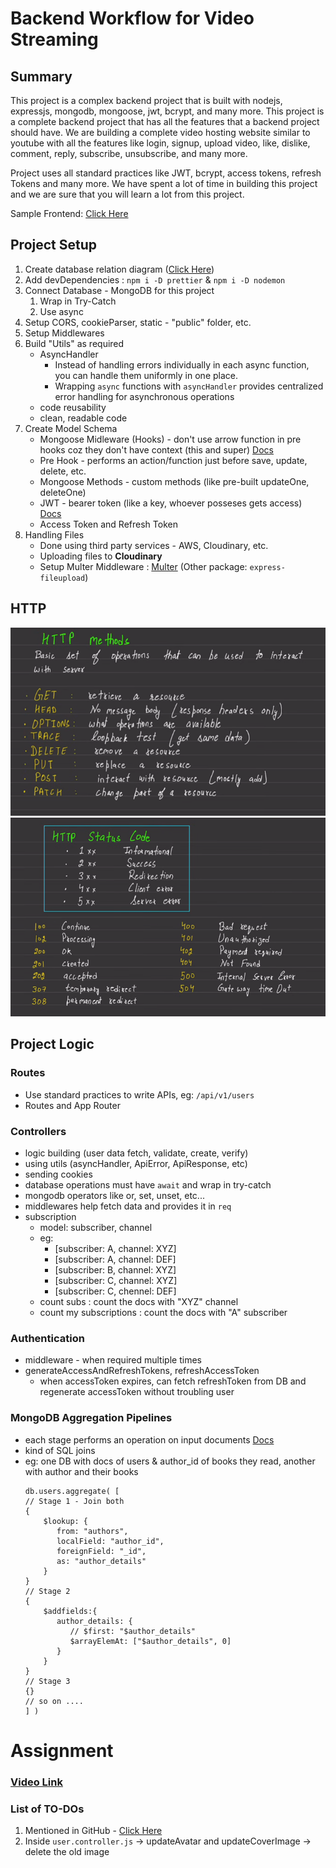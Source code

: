 # Backend Workflow for Video Streaming

## Summary

This project is a complex backend project that is built with nodejs, expressjs, mongodb, mongoose, jwt, bcrypt, and many more. This project is a complete backend project that has all the features that a backend project should have. We are building a complete video hosting website similar to youtube with all the features like login, signup, upload video, like, dislike, comment, reply, subscribe, unsubscribe, and many more.

Project uses all standard practices like JWT, bcrypt, access tokens, refresh Tokens and many more. We have spent a lot of time in building this project and we are sure that you will learn a lot from this project.

Sample Frontend: [Click Here](https://devuiv2.vercel.app/templates/youtube)

## Project Setup

1. Create database relation diagram ([Click Here](https://app.eraser.io/workspace/1jTiXvrmfgN8E4OQs68B?origin=share))
2. Add devDependencies : `npm i -D prettier` & `npm i -D nodemon`
3. Connect Database - MongoDB for this project
   1. Wrap in Try-Catch
   2. Use async
4. Setup CORS, cookieParser, static - "public" folder, etc.
5. Setup Middlewares
6. Build "Utils" as required
   - AsyncHandler
     - Instead of handling errors individually in each async function, you can handle them uniformly in one place.
     - Wrapping `async` functions with `asyncHandler` provides centralized error handling for asynchronous operations
   - code reusability
   - clean, readable code
7. Create Model Schema
   - Mongoose Midleware (Hooks) - don't use arrow function in pre hooks coz they don't have context (this and super) [Docs](https://mongoosejs.com/docs/middleware.html)
   - Pre Hook - performs an action/function just before save, update, delete, etc.
   - Mongoose Methods - custom methods (like pre-built updateOne, deleteOne)
   - JWT - bearer token (like a key, whoever posseses gets access) [Docs](https://github.com/auth0/node-jsonwebtoken)
   - Access Token and Refresh Token
8. Handling Files
   - Done using third party services - AWS, Cloudinary, etc.
   - Uploading files to **Cloudinary**
   - Setup Multer Middleware : [Multer](https://github.com/expressjs/multer) (Other package: `express-fileupload`)

## HTTP

![HTTP Methods](image-1.png)
![HTTP Status Code](image.png)

## Project Logic

### Routes

- Use standard practices to write APIs, eg: `/api/v1/users`
- Routes and App Router

### Controllers

- logic building (user data fetch, validate, create, verify)
- using utils (asyncHandler, ApiError, ApiResponse, etc)
- sending cookies
- database operations must have `await` and wrap in try-catch
- mongodb operators like or, set, unset, etc...
- middlewares help fetch data and provides it in `req`
- subscription
  - model: subscriber, channel
  - eg:
    - [subscriber: A, channel: XYZ]
    - [subscriber: A, channel: DEF]
    - [subscriber: B, channel: XYZ]
    - [subscriber: C, channel: XYZ]
    - [subscriber: C, chennel: DEF]
  - count subs : count the docs with "XYZ" channel
  - count my subscriptions : count the docs with "A" subscriber

### Authentication

- middleware - when required multiple times
- generateAccessAndRefreshTokens, refreshAccessToken
  - when accessToken expires, can fetch refreshToken from DB and regenerate accessToken without troubling user

### MongoDB Aggregation Pipelines

- each stage performs an operation on input documents [Docs](https://www.mongodb.com/docs/manual/core/aggregation-pipeline/)
- kind of SQL joins
- eg: one DB with docs of users & author_id of books they read, another with author and their books
  ```
  db.users.aggregate( [
  // Stage 1 - Join both
  {
      $lookup: {
         from: "authors",
         localField: "author_id",
         foreignField: "_id",
         as: "author_details"
      }
  }
  // Stage 2
  {
      $addfields:{
         author_details: {
            // $first: "$author_details"
            $arrayElemAt: ["$author_details", 0]
         }
      }
  }
  // Stage 3
  {}
  // so on ....
  ] )
  ```

# Assignment

### [Video Link](https://youtu.be/3ouqT3lfiUE?si=yx5ze6vq3uwl-qWY)

### List of TO-DOs

1. Mentioned in GitHub - [Click Here](https://github.com/hiteshchoudhary/chai-backend/commit/3fd289c026721da6057000e129f1f65bb146bfd1#diff-c72a907ac323cd2f334ed0e2bd07d15ab62581c4753660c8a0d1c681b30be4b6)
2. Inside `user.controller.js` -> updateAvatar and updateCoverImage -> delete the old image 
